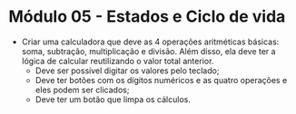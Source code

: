 # Módulo 05 - Estados e Ciclo de vida

- Criar uma calculadora que deve as 4 operações aritméticas básicas: soma, subtração, multiplicação e divisão. Além disso, ela deve ter a lógica de calcular reutilizando o valor total anterior.
  - Deve ser possível digitar os valores pelo teclado;
  - Deve ter botões com os dígitos numéricos e as quatro operações e eles podem ser clicados;
  - Deve ter um botão que limpa os cálculos.
